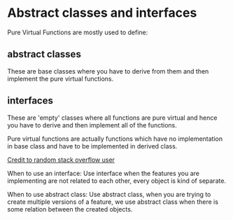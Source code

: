 # Abstract classes and interfaces

Pure Virtual Functions are mostly used to define:

## abstract classes

These are base classes where you have to derive from them and then implement the pure virtual functions.

## interfaces

These are 'empty' classes where all functions are pure virtual and hence you have to derive and then implement all of the functions.

Pure virtual functions are actually functions which have no implementation in base class and have to be implemented in derived class.

[Credit to random stack overflow user](https://stackoverflow.com/a/12857266/14321918)

When to use an interface:
Use interface when the features you are implementing are not related to each other, every object is kind of separate.

When to use abstract class:
Use abstract class, when you are trying to create multiple versions of a feature, we use abstract class when there is some relation between the created objects.
